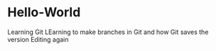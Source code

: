 # Hello-World
Learning Git 
LEarning to make branches in Git and how Git saves the version
Editing again

